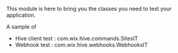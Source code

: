 This module is here to bring you the classes you need to test your application.

A sample of
- Hive client test : com.wix.hive.commands.SitesIT
- Webhook test : com.wix.hive.webhooks.WebhooksIT